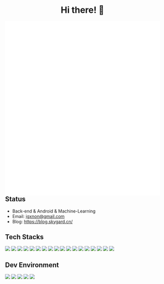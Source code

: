 <h1 align="center">Hi there! 👋</h1>

<img align='left' src='github-metrics.svg'>

## Status

- Back-end & Android & Machine-Learning
- Email: igxnon@gmail.com
- Blog: https://blog.skygard.cn/

## Tech Stacks

![](https://img.shields.io/badge/-Rust-black?style=for-the-badge&logo=rust)
![](https://img.shields.io/badge/-Golang-black?style=for-the-badge&logo=go)
![](https://img.shields.io/badge/-Java-black?style=for-the-badge&logo=openjdk)
![](https://img.shields.io/badge/-Kotlin-black?style=for-the-badge&logo=kotlin)
![](https://img.shields.io/badge/-Python-black?style=for-the-badge&logo=python)
![](https://img.shields.io/badge/-Lua-black?style=for-the-badge&logo=lua)
![](https://img.shields.io/badge/-Docker-black?style=for-the-badge&logo=docker)
![](https://img.shields.io/badge/-Kubernetes-black?style=for-the-badge&logo=kubernetes)
![](https://img.shields.io/badge/-Istio-black?style=for-the-badge&logo=istio)
![](https://img.shields.io/badge/-Redis-black?style=for-the-badge&logo=redis)
![](https://img.shields.io/badge/-Mysql-black?style=for-the-badge&logo=mysql)
![](https://img.shields.io/badge/-Mongodb-black?style=for-the-badge&logo=mongodb)
![](https://img.shields.io/badge/-Tensorflow-black?style=for-the-badge&logo=tensorflow)
![](https://img.shields.io/badge/-Keras-black?style=for-the-badge&logo=keras)
![](https://img.shields.io/badge/-Pytorch-black?style=for-the-badge&logo=pytorch)
![](https://img.shields.io/badge/-MXNet-black?style=for-the-badge&logo=mxnet)
![](https://img.shields.io/badge/-Android-black?style=for-the-badge&logo=android)
![](https://img.shields.io/badge/-Arduino-black?style=for-the-badge&logo=arduino)


## Dev Environment

![](https://img.shields.io/badge/-MacOS-black?style=for-the-badge&logo=apple)
![](https://img.shields.io/badge/-Neovim-black?style=for-the-badge&logo=neovim)
![](https://img.shields.io/badge/-Jetbrains-black?style=for-the-badge&logo=jetbrains)
![](https://img.shields.io/badge/-AndroidStudio-black?style=for-the-badge&logo=android)
![](https://img.shields.io/badge/-VSCode-black?style=for-the-badge&logo=visualstudiocode)

